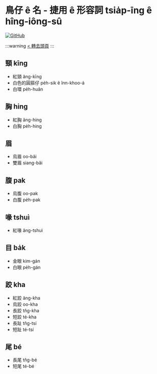 # 鳥仔 ê 名 - 捷用 ê 形容詞 tsia̍p-īng ê hîng-iông-sû

[![GitHub](https://img.shields.io/badge/GitHub-black?logo=github)](https://github.com/siansiansu/tsiau-a-e-mia)

:::warning
[< 轉去頭頁](https://hackmd.io/@siansiansu/Hy4VzNvha)
:::

## 頸 kīng

- 紅頸 âng-kīng
- 白色的圓箍仔 pe̍h-sik ê înn-khoo-á
- 白環 pe̍h-huân

## 胸 hing

- 紅胸 âng-hing
- 白胸 pe̍h-hing

## 眉

- 烏眉 oo-bâi
- 雙眉 siang-bâi

## 腹 pak

- 烏腹 oo-pak
- 白腹 pe̍h-pak

## 喙 tshuì

- 紅喙 âng-tshuì

## 目 ba̍k

- 金眼 kim-gán
- 白眼 pe̍h-gán

## 跤 kha

- 紅跤 âng-kha
- 烏跤 oo-kha
- 長跤 tn̂g-kha
- 短跤 té-kha
- 長趾 tn̂g-tsí
- 短趾 té-tsí

## 尾 bé

- 長尾 tn̂g-bé
- 短尾 té-bé
